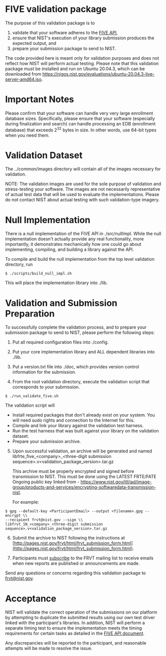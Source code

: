 
# FIVE validation package

The purpose of this validation package is to
1) validate that your software adheres to the [FIVE API](https://nigos.nist.gov/five/frte_five_api_draft.pptx),
2) ensure that NIST's execution of your library submission produces the expected output, and
3) prepare your submission package to send to NIST.

The code provided here is meant only for validation purposes and does not reflect how NIST will perform actual testing.  Please note that this validation package must be installed and run on Ubuntu 20.04.3, which can be downloaded from https://nigos.nist.gov/evaluations/ubuntu-20.04.3-live-server-amd64.iso.

# Important Notes
Please confirm that your software can handle very very large enrollment database sizes.  Specifically, please ensure that your software (especially during finalization and search) can handle processing an EDB (enrollment database) that exceeds 2<sup>32</sup> bytes in size.  In other words, use 64-bit types when you need them.

# Validation Dataset
The ../common/images directory will contain all of the images necessary for validation. 

NOTE: The validation images are used for the sole purpose of validation and stress-testing your software.  The images are not necessarily representative of actual test data that will be used to evaluate the implementations.  Please do not contact NIST about actual testing with such validation-type imagery.

# Null Implementation
There is a null implementation of the FIVE API in ./src/nullImpl.  While the null implementation doesn't actually provide any real functionality, more importantly, it demonstrates mechanically how one could go about implementing, compiling, and building a library against the API.

To compile and build the null implementation from the top level validation directory, run
````console
$ ./scripts/build_null_impl.sh
````
This will place the implementation library into ./lib.

# Validation and Submission Preparation
To successfully complete the validation process, and to prepare your submission package to send to NIST, please perform the following steps:

1) Put all required configuration files into ./config.

2) Put your core implementation library and ALL dependent libraries into ./lib.

3) Put a version.txt file into ./doc, which provides version control information for the submission.

4) From the root validation directory, execute the validation script that corresponds
   to your submission.  
````
$ ./run_validate_five.sh
````
The validation script will
* Install required packages that don't already exist on your system.  You will need sudo rights and connection to the Internet for this.
* Compile and link your library against the validation test harness.
* Run the test harness that was built against your library on the validation dataset.
* Prepare your submission archive.

5) Upon successful validation, an archive will be generated and named libfrte_five_\<company\>_\<three-digit submission sequence\>.v\<validation_package_version\>.tar.gz

   This archive must be properly encrypted and signed before transmission to NIST.  This must be done using the LATEST FRTE/FATE Ongoing public key linked from -
   https://www.nist.gov/itl/iad/image-group/products-and-services/encrypting-softwaredata-transmission-nist.

   For example:
````
$ gpg --default-key <ParticipantEmail> --output <filename>.gpg --encrypt \\
--recipient frvt@nist.gov --sign \\
libfrvt_1N_<company>_<three-digit submission sequence>.v<validation_package_version>.tar.gz
````

6) Submit the archive to NIST following the instructions at
   [http://pages.nist.gov/frvt/html/frvt_submission_form.html](http://pages.nist.gov/frvt/html/frvt_submission_form.html).

7) Participants must [subscribe](mailto:frvt-news+subscribe@list.nist.gov) to the FRVT mailing list to receive emails when new reports are published or announcements are made.

Send any questions or concerns regarding this validation package to frvt@nist.gov.

# Acceptance
NIST will validate the correct operation of the submissions on our platform by attempting to duplicate the submitted results using our own test driver linked with the participant's libraries.  In addition, NIST will perform a separate timing test to ensure the implementation meets the timing requirements for certain tasks as detailed in the [FIVE API document](https://pages.nist.gov/frvt/html/frte_five.html).

Any discrepancies will be reported to the participant, and reasonable attempts will be made to resolve the issue.
